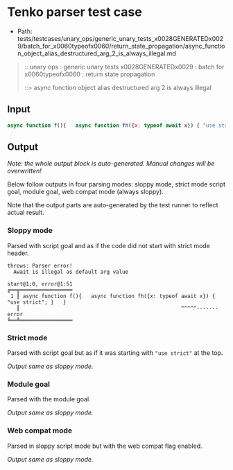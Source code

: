 # Tenko parser test case

- Path: tests/testcases/unary_ops/generic_unary_tests_x0028GENERATEDx0029/batch_for_x0060typeofx0060/return_state_propagation/async_function_object_alias_destructured_arg_2_is_always_illegal.md

> :: unary ops : generic unary tests x0028GENERATEDx0029 : batch for x0060typeofx0060 : return state propagation
>
> ::> async function object alias destructured arg 2 is always illegal

## Input

`````js
async function f(){   async function fh({x: typeof await x}) { "use strict"; }   }
`````

## Output

_Note: the whole output block is auto-generated. Manual changes will be overwritten!_

Below follow outputs in four parsing modes: sloppy mode, strict mode script goal, module goal, web compat mode (always sloppy).

Note that the output parts are auto-generated by the test runner to reflect actual result.

### Sloppy mode

Parsed with script goal and as if the code did not start with strict mode header.

`````
throws: Parser error!
  Await is illegal as default arg value

start@1:0, error@1:51
╔══╦═════════════════
 1 ║ async function f(){   async function fh({x: typeof await x}) { "use strict"; }   }
   ║                                                    ^^^^^------- error
╚══╩═════════════════

`````

### Strict mode

Parsed with script goal but as if it was starting with `"use strict"` at the top.

_Output same as sloppy mode._

### Module goal

Parsed with the module goal.

_Output same as sloppy mode._

### Web compat mode

Parsed in sloppy script mode but with the web compat flag enabled.

_Output same as sloppy mode._
